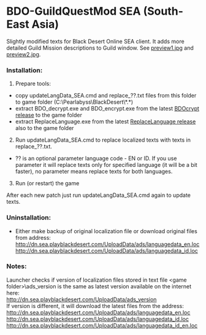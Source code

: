 # BDO-GuildQuestMod SEA (South-East Asia)
Slightly modified texts for Black Desert Online SEA client. It adds more detailed Guild Mission descriptions to Guild window. See [preview1.jpg](https://github.com/AMGarkin/BDO-GuildQuestMod/blob/master/preview/preview1.jpg) and [preview2.jpg](https://github.com/AMGarkin/BDO-GuildQuestMod/blob/master/preview/preview2.jpg).

### Installation:
1) Prepare tools:
- copy updateLangData_SEA.cmd and replace_??.txt files from this folder to game folder (C:\Pearlabyss\BlackDesert\\\*.\*)
- extract BDO_decrypt.exe and BDO_encrypt.exe from the latest [BDOcrypt release](https://github.com/AMGarkin/BDOcrypt/releases/latest) to the game folder
- extract ReplaceLanguage.exe from the latest [ReplaceLanguage release](https://github.com/AMGarkin/ReplaceLanguage/releases/latest) also to the game folder
2) Run updateLangData_SEA.cmd to replace localized texts with texts in replace_??.txt.
- ?? is an optional parameter language code - EN or ID. If you use parameter it will replace texts only for specified language (it will be a bit faster), no parameter means replace texts for both languages.
3) Run (or restart) the game

After each new patch just run updateLangData_SEA.cmd again to update texts.


### Uninstallation:
- Either make backup of original localization file or download original files from address:<br>
http://dn.sea.playblackdesert.com/UploadData/ads/languagedata_en.loc<br>
http://dn.sea.playblackdesert.com/UploadData/ads/languagedata_id.loc


### Notes:
Launcher checks if version of localization files stored in text file \<game folder\>\\ads_version is the same as latest version available on the internet here:<br>
http://dn.sea.playblackdesert.com/UploadData/ads_version<br>
If version is different, it will download the latest files from the address:<br>
http://dn.sea.playblackdesert.com/UploadData/ads/languagedata_en.loc<br>
http://dn.sea.playblackdesert.com/UploadData/ads/languagedata_id.loc<br>
http://dn.sea.playblackdesert.com/UploadData/ads/languagedata_id_en.loc
